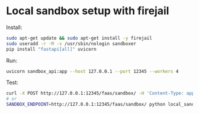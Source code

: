 # Local sandbox setup with firejail

Install:

```bash
sudo apt-get update && sudo apt-get install -y firejail
sudo useradd -r -M -s /usr/sbin/nologin sandboxer
pip install "fastapi[all]" uvicorn
```

Run:

```bash
uvicorn sandbox_api:app --host 127.0.0.1 --port 12345 --workers 4
```

Test:

```bash
curl -X POST http://127.0.0.1:12345/faas/sandbox/ -H 'Content-Type: application/json' -d '{"code":"print(1+1)","language":"python","compile_timeout":1.0,"run_timeout":3.0}'
# or
SANDBOX_ENDPOINT=http://127.0.0.1:12345/faas/sandbox/ python local_sandbox.py
```

